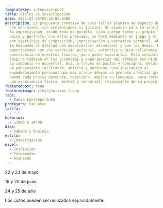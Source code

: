```yaml
---
templateKey: intensivo-post
title: Ciclos de Investigación
date: 2021-02-22T09:36:02.648Z
description: La propuesta creativa de este taller plantea un espacio de contacto
  con uno mismo, sin pretensiones ni juicios. Un espacio para la sensibilidad y
  la expresividad, donde todo es posible. Cada cuerpo tiene su propio lenguaje,
  único y perfecto. Con estas premisas, se hará mediante el juego y el placer,
  con ejercicios de composición, improvisación y narrativa corporal. Abriremos
  la búsqueda al diálogo con nosotros(as) mismos(as) y con los demás. Nos
  conectaremos con una expresión personal, auténtica y desarrollaremos una mayor
  consciencia de nuestros límites, para poder superarlos. Esta metodología se
  inspira también en las vivencias y experiencias del trabajo con Pina Bausch y
  su compañía en Wuppertal. Así, a través de pautas y consignas, desarrollaremos
  un pensamiento resiliente, abierto y autónomo. Una invitación al
  empoderamiento personal que nos ofrece además un proceso creativo grupal,
  donde cada uno(a) descubre, cuestiona, amplía su lenguaje, para terminar con
  una experiencia física, mental y sensorial, responsable de su propio viaje.
featuredpost: true
featuredimage: /img/pau-aran-1.png
tags:
  - Danza Contemporánea
profesora: Pau Aran
tarifa:
  - "-"
horarios:
  - 11h00 a 14h00
dias:
  - Sábado y Domingo
estilo:
  - Investigación
nivel:
  - Iniciación
  - Intermedio
  - Avanzado
---
```

22 y 23 de mayo

19 y 20 de junio

24 y 25 de julio

Los ciclos pueden ser realizados separadamente.